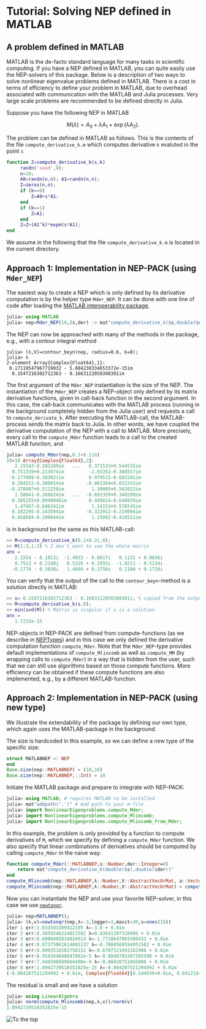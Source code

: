 # Tutorial: Solving NEP defined in MATLAB

## A problem defined in MATLAB

MATLAB is the de-facto standard language for many tasks in scientific
computing.
If you have a NEP defined in MATLAB, you can quite easily
use the NEP-solvers of this package. Below is a description
of two ways to solve nonlinear eigenvalue
problems defined in MATLAB. There is a cost
in terms of efficiency to define your problem in MATLAB,
due to overhead associated with communication with the
MATLAB and Julia processes.
Very large scale problems are recommended to be defined
directly in Julia.

Suppose you have the following NEP in MATLAB
```math
M(\lambda)=A_0+\lambda A_1+\exp(\lambda A_2).
```
The problem can be defined in MATLAB as follows.
This is the contents of the file `compute_derivative_k.m`
which computes derivative `k` evaluted in the point `s`
```matlab
function Z=compute_derivative_k(s,k)
     randn('seed',0);
     n=10;
     A0=randn(n,n); A1=randn(n,n);
     Z=zeros(n,n);
     if (k==0)
         Z=A0+s*A1;
     end
     if (k==1)
         Z=A1;
     end
     Z=Z+(A1^k)*expm(s*A1);
end
```
We assume in the following that the file `compute_derivative_k.m`
is located in the current directory.

## Approach 1: Implementation in NEP-PACK (using `Mder_NEP`)

The easiest way to create a NEP which is only defined by
its derivative computation is by the helper type
`Mder_NEP`. It can be done with one line of code
after loading the
[MATLAB interoperability package](https://github.com/JuliaInterop/MATLAB.jl). 

```julia
julia> using MATLAB
julia> nep=Mder_NEP(10,(s,der) -> mat"compute_derivative_k($s,double($der))");
```
The NEP can now be approached with many of the methods in the
package, e.g., with a contour integral method
```
julia> (λ,V)=contour_beyn(nep, radius=0.6, k=8);
julia> λ
2-element Array{Complex{Float64},1}:
 0.17119547967719032 - 5.884238334653372e-15im
  0.1547216302712363 - 0.1663122058308301im   
```
The first argument of the `Mder_NEP` instantiation
is the size of the NEP.
The instantiation of the `Mder_NEP` creates a NEP-object
only defined by its matrix derivative functions,
given in call-back function in the second argument.
In this case, the call-back communicates with the
MATLAB process (running in the background completely hidden
from the Julia user) and requests a call to 
`compute_derivate_k`. After executing the
MATLAB-call, the MATLAB-process sends the matrix back to Julia.
In other words, we have coupled the derivative
computation of the NEP with a call to MATLAB.
More precisely, every call to the `compute_Mder` function
leads to a call to the created MATLAB function, and 
```julia
julia> compute_Mder(nep,0.1+0.2im)
10×10 Array{Complex{Float64},2}:
   2.15543-0.101289im   ...   0.371533+0.544535im
  0.751339+0.213974im         -2.65352-0.308557im
 -0.177809-0.383021im         0.979515-0.603281im
  0.204312-0.300014im        -0.803364+0.652243im
 -0.378807+0.511258im          1.30005+0.562022im
   1.58041-0.266624im   ...  -0.691359+0.340299im
  0.105255+0.0940046im        0.445814-0.648929im
   1.47467-0.646341im          1.14153+0.576545im
  0.182295-0.143594im        -0.322912-0.219094im
  0.658504-0.190844im          1.25092-0.418521im
```
is in background be the same as this MATLAB-call:
```matlab
>> M=compute_derivative_k(0.1+0.2i,0);
>> M(1:3,1:3) % I don't want to see the whole matrix
ans =
   2.1554 - 0.1013i  -1.4933 - 0.0817i   0.1131 + 0.0836i
   0.7513 + 0.2140i   0.5326 + 0.3593i  -1.0211 - 0.5134i
  -0.1778 - 0.3830i   1.4694 + 0.3750i   0.2180 + 0.1720i
```
You can verify that the output of the
call to the `contour_beyn`-method is a solution
directly in MATLAB:
```matlab
>> s= 0.1547216302712363 - 0.1663122058308301i; % copied from the output above (remember: 1im -> 1i) 
>> M=compute_derivative_k(s,0);
>> min(svd(M)) % Matrix is singular if s is a solution 
ans =
   1.7232e-15
```

NEP-objects in NEP-PACK are defined from compute-functions (as
we describe in [NEPTypes](types.md)) and in this case we only defined
the derivative computation function `compute_Mder`. Note that 
the `Mder_NEP`-type
provides default implementations of 
`compute_Mlincomb` as well as `compute_MM` (by wrapping
calls to `compute_Mder`) in a
way that is hidden from the
user, such that we can still use algorithms
based on those compute functions. 
More efficiency can be obtained if these compute
functions are also implemented, e.g., by
a different MATLAB-function. 

## Approach 2: Implementation in NEP-PACK (using new type)

We illustrate the extendability of the package
by defining our own type, which again
uses the MATLAB-package in the background.

The size is hardcoded in this example, so we can
define a new type of the specific size:
```julia
struct MATLABNEP <: NEP
end
Base.size(nep::MATLABNEP) = (10,10)
Base.size(nep::MATLABNEP,::Int) = 10
```
Initiate the MATLAB package and prepare to integrate with NEP-PACK:
```julia
julia> using MATLAB; # requires MATLAB to be installed
julia> mat"addpath('.')" # Add path to your m-file
julia> import NonlinearEigenproblems.compute_Mder;
julia> import NonlinearEigenproblems.compute_Mlincomb;
julia> import NonlinearEigenproblems.compute_Mlincomb_from_Mder;
```

In this example, the problem is only provided by a function
to compute derivatives of `M`, which
we specify by defining a  `compute_Mder` function.
We also specify that linear combinations of derivatives should
be computed by calling `compute_Mder` in the naive way:
```julia
function compute_Mder(::MATLABNEP,s::Number,der::Integer=0)
    return mat"compute_derivative_k(double($s),double($der))"
end
compute_Mlincomb(nep::MATLABNEP,λ::Number,V::AbstractVecOrMat, a::Vector) = compute_Mlincomb_from_Mder(nep,λ,V,a)
compute_Mlincomb(nep::MATLABNEP,λ::Number,V::AbstractVecOrMat) = compute_Mlincomb(nep,λ,V, ones(eltype(V),size(V,2)))
```
Now you can instantiate the NEP and use your favorite NEP-solver,
in this case we use [`newtonqr`](methods.md#NonlinearEigenproblems.NEPSolver.newtonqr).
```julia
julia> nep=MATLABNEP();
julia> (λ,v)=newtonqr(nep,λ=-3,logger=1,maxit=30,v=ones(10))
iter 1 err:1.033593309412195 λ=-3.0 + 0.0im
iter 2 err:0.3059246224011592 λ=0.83641207310996 + 0.0im
iter 3 err:0.6000405834026614 λ=-1.7728647881500432 + 0.0im
iter 4 err:0.07375061614602237 λ=-0.7800560594951582 + 0.0im
iter 5 err:0.0093516562758152 λ=-0.8707521093182906 + 0.0im
iter 6 err:8.954564848847882e-5 λ=-0.8840785307305598 + 0.0im
iter 7 err:7.446596609664408e-9 λ=-0.88420751056806 + 0.0im
iter 8 err:1.0942739518352825e-15 λ=-0.884207521294992 + 0.0im
(-0.884207521294992 + 0.0im, Complex{Float64}[0.544936+0.0im, 0.641218+0.0im, 0.089366+0.0im, -0.0975048+0.0im, 0.133397+0.0im, 1.0+0.0im, -0.836009+0.0im, -0.00753176+0.0im, 0.270149+0.0im, -0.664448+0.0im], [0.354722, -0.0659026, -0.465767, 0.079273, -0.524316, -0.372411, -0.0129146, -0.386585, -0.140157, 0.252488])
```
The residual is small and we have a solution
```julia
julia> using LinearAlgebra
julia> norm(compute_Mlincomb(nep,λ,v))/norm(v)
1.0942739518352825e-15
```


![To the top](http://jarlebring.se/onepixel.png?NEPPACKDOC_MATLAB1)
